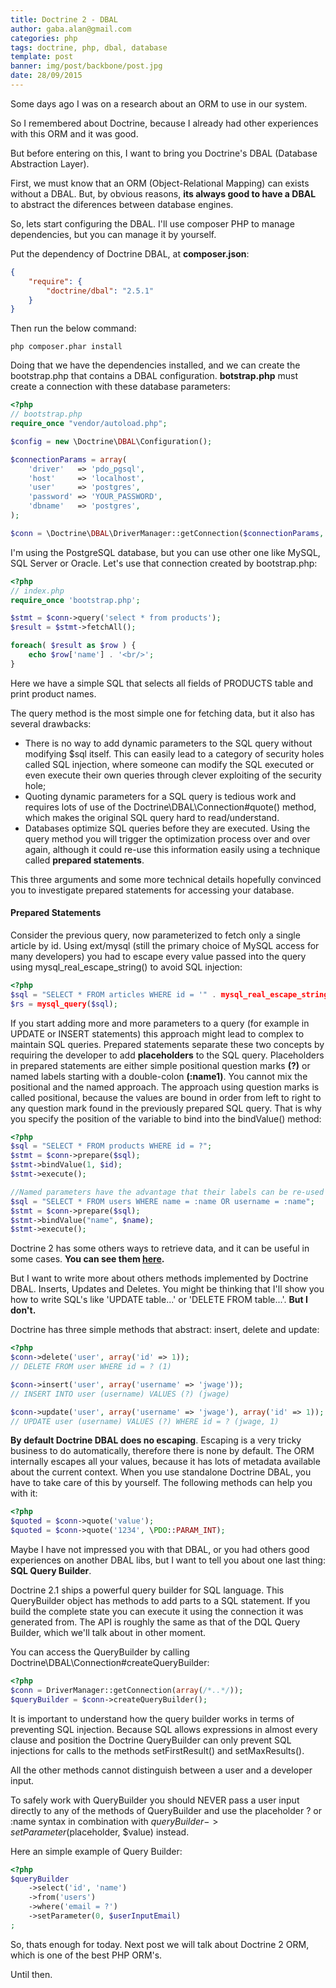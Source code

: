 ```yaml
---
title: Doctrine 2 - DBAL
author: gaba.alan@gmail.com
categories: php
tags: doctrine, php, dbal, database
template: post
banner: img/post/backbone/post.jpg
date: 28/09/2015
---
```


Some days ago I was on a research about an ORM to use in our system.

So I remembered about Doctrine, because I already had other experiences with this ORM and it was good.

But before entering on this, I want to bring you Doctrine's DBAL (Database Abstraction Layer).

First, we must know that an ORM (Object-Relational Mapping) can exists without a DBAL. But, by obvious reasons, **its always good to have a DBAL** to abstract the diferences between database engines.

So, lets start configuring the DBAL. I'll use composer PHP to manage dependencies, but you can manage it by yourself.

Put the dependency of Doctrine DBAL, at **composer.json**:

```json
{
    "require": {
        "doctrine/dbal": "2.5.1"
    }
}
```

Then run the below command:

```
php composer.phar install
```

Doing that we have the dependencies installed, and we can create the bootstrap.php that contains a DBAL configuration. **botstrap.php** must create a connection with these database parameters:

```php
<?php
// bootstrap.php
require_once "vendor/autoload.php";

$config = new \Doctrine\DBAL\Configuration();

$connectionParams = array(
    'driver'   => 'pdo_pgsql',
    'host'     => 'localhost',
    'user'     => 'postgres',
    'password' => 'YOUR_PASSWORD',
    'dbname'   => 'postgres',
);

$conn = \Doctrine\DBAL\DriverManager::getConnection($connectionParams, $config);
```

I'm using the PostgreSQL database, but you can use other one like MySQL, SQL Server or Oracle. Let's use that connection created by bootstrap.php:

```php
<?php
// index.php
require_once 'bootstrap.php';

$stmt = $conn->query('select * from products');
$result = $stmt->fetchAll();

foreach( $result as $row ) {
	echo $row['name'] . '<br/>';
}
```

Here we have a simple SQL that selects all fields of PRODUCTS table and print product names.

The query method is the most simple one for fetching data, but it also has several drawbacks:

* There is no way to add dynamic parameters to the SQL query without modifying $sql itself. This can easily lead to a category of security holes called SQL injection, where someone can modify the SQL executed or even execute their own queries through clever exploiting of the security hole;
* Quoting dynamic parameters for a SQL query is tedious work and requires lots of use of the Doctrine\DBAL\Connection#quote() method, which makes the original SQL query hard to read/understand.
* Databases optimize SQL queries before they are executed. Using the query method you will trigger the optimization process over and over again, although it could re-use this information easily using a technique called **prepared statements**.

This three arguments and some more technical details hopefully convinced you to investigate prepared statements for accessing your database.

#### Prepared Statements

Consider the previous query, now parameterized to fetch only a single article by id. Using ext/mysql (still the primary choice of MySQL access for many developers) you had to escape every value passed into the query using mysql_real_escape_string() to avoid SQL injection:

```php
<?php
$sql = "SELECT * FROM articles WHERE id = '" . mysql_real_escape_string($id, $link) . "'";
$rs = mysql_query($sql);
```

If you start adding more and more parameters to a query (for example in UPDATE or INSERT statements) this approach might lead to complex to maintain SQL queries. Prepared statements separate these two concepts by requiring the developer to add **placeholders** to the SQL query. Placeholders in prepared statements are either simple positional question marks **(?)** or named labels starting with a double-colon **(:name1)**. You cannot mix the positional and the named approach. The approach using question marks is called positional, because the values are bound in order from left to right to any question mark found in the previously prepared SQL query. That is why you specify the position of the variable to bind into the bindValue() method:

```php
<?php
$sql = "SELECT * FROM products WHERE id = ?";
$stmt = $conn->prepare($sql);
$stmt->bindValue(1, $id);
$stmt->execute();

//Named parameters have the advantage that their labels can be re-used and only need to be bound once:
$sql = "SELECT * FROM users WHERE name = :name OR username = :name";
$stmt = $conn->prepare($sql);
$stmt->bindValue("name", $name);
$stmt->execute();
```
Doctrine 2 has some others ways to retrieve data, and it can be useful in some cases. **You can see them [here](http://docs.doctrine-project.org/projects/doctrine-dbal/en/latest/reference/data-retrieval-and-manipulation.html).**

But I want to write more about others methods implemented by Doctrine DBAL. Inserts, Updates and Deletes.
You might be thinking that I'll show you how to write SQL's like 'UPDATE table...' or 'DELETE FROM table...'. **But I don't.**

Doctrine has three simple methods that abstract: insert, delete and update:

```php
<?php
$conn->delete('user', array('id' => 1));
// DELETE FROM user WHERE id = ? (1)

$conn->insert('user', array('username' => 'jwage'));
// INSERT INTO user (username) VALUES (?) (jwage)

$conn->update('user', array('username' => 'jwage'), array('id' => 1));
// UPDATE user (username) VALUES (?) WHERE id = ? (jwage, 1)
```

**By default Doctrine DBAL does no escaping**. Escaping is a very tricky business to do automatically, therefore there is none by default. The ORM internally escapes all your values, because it has lots of metadata available about the current context. When you use standalone Doctrine DBAL, you have to take care of this by yourself. The following methods can help you with it:

```php
<?php
$quoted = $conn->quote('value');
$quoted = $conn->quote('1234', \PDO::PARAM_INT);
```

Maybe I have not impressed you with that DBAL, or you had others good experiences on another DBAL libs, but I want to tell you about one last thing: **SQL Query Builder**.

Doctrine 2.1 ships a powerful query builder for SQL language. This QueryBuilder object has methods to add parts to a SQL statement. If you build the complete state you can execute it using the connection it was generated from. The API is roughly the same as that of the DQL Query Builder, which we'll talk about in other moment.

You can access the QueryBuilder by calling Doctrine\DBAL\Connection#createQueryBuilder:

```php
<?php
$conn = DriverManager::getConnection(array(/*..*/));
$queryBuilder = $conn->createQueryBuilder();
```

It is important to understand how the query builder works in terms of preventing SQL injection. Because SQL allows expressions in almost every clause and position the Doctrine QueryBuilder can only prevent SQL injections for calls to the methods setFirstResult() and setMaxResults().

All the other methods cannot distinguish between a user and a developer input.

To safely work with QueryBuilder you should NEVER pass a user input directly to any of the methods of QueryBuilder and use the placeholder ? or :name syntax in combination with $queryBuilder->setParameter($placeholder, $value) instead.

Here an simple example of Query Builder:

```php
<?php
$queryBuilder
    ->select('id', 'name')
    ->from('users')
    ->where('email = ?')
    ->setParameter(0, $userInputEmail)
;
```

So, thats enough for today. Next post we will talk about Doctrine 2 ORM, which is one of the best PHP ORM's.

Until then.


[Doctrine]: http://www.doctrine-project.org/ "Go to Doctrine official page"
[Doctrine DBAL]: http://www.doctrine-project.org/projects/dbal.html "Go to Doctrine DBAL page"